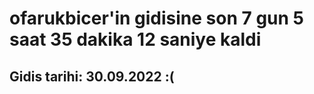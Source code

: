 # ofarukbicer'in gidisine son 7 gun 5 saat 35 dakika 12 saniye kaldi

## Gidis tarihi: 30.09.2022 :(